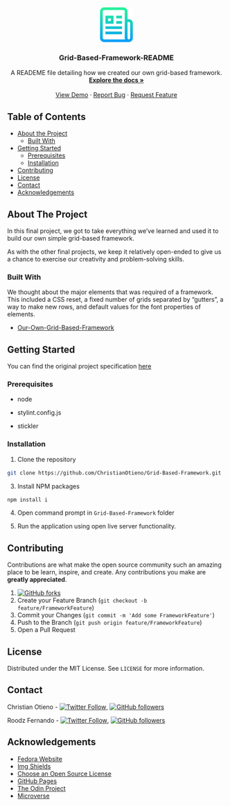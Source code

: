 <!-- PROJECT LOGO -->
<br />
<p align="center">
  <a href="https://github.com/ChristianOtieno/Grid-Based-Framework">
    <img src="./src/styles/logo.png" alt="Logo" width="80" height="80">
  </a>

  <h3 align="center">Grid-Based-Framework-README</h3>

  <p align="center">
    A READEME file detailing how we created our own grid-based framework.
    <br />
    <a href="https://github.com/ChristianOtieno/Grid-Based-Framework"><strong>Explore the docs »</strong></a>
    <br />
    <br />
    <a href="https://christianotieno.github.io/Grid-Based-Framework/">View Demo</a>
    ·
    <a href="https://github.com/ChristianOtieno/Grid-Based-Framework/issues">Report Bug</a>
    ·
    <a href="https://github.com/ChristianOtieno/Grid-Based-Framework/issues">Request Feature</a>
  </p>
</p>



<!-- TABLE OF CONTENTS -->
## Table of Contents

* [About the Project](#about-the-project)
  * [Built With](#built-with)
* [Getting Started](#getting-started)
  * [Prerequisites](#prerequisites)
  * [Installation](#installation)
* [Contributing](#contributing)
* [License](#license)
* [Contact](#contact)
* [Acknowledgements](#acknowledgements)



<!-- ABOUT THE PROJECT -->
## About The Project


In this final project, we got to take everything we’ve learned and used it to build our own simple grid-based framework. 

As with the other final projects, we keep it relatively open-ended to give us a chance to exercise our creativity and problem-solving skills. 


### Built With

We thought about the major elements that was required of a framework. This included a CSS reset, a fixed number of grids separated by “gutters”, a way to make new rows, and default values for the font properties of elements.

* [Our-Own-Grid-Based-Framework](https://github.com/ChristianOtieno/Grid-Based-Framework)

<!-- GETTING STARTED -->
## Getting Started

You can find the original project specification [here](https://www.theodinproject.com/courses/html5-and-css3/lessons/design-your-own-grid-based-framework)

### Prerequisites

* node

* stylint.config.js

* stickler

### Installation

1. Clone the repository
```sh
git clone https://github.com/ChristianOtieno/Grid-Based-Framework.git
```
3. Install NPM packages
```sh
npm install i
```
4. Open command prompt in `Grid-Based-Framework` folder

5. Run the application using open live server functionality.


<!-- CONTRIBUTING -->
## Contributing

Contributions are what make the open source community such an amazing place to be learn, inspire, and create. Any contributions you make are **greatly appreciated**.

1. [![GitHub forks](https://img.shields.io/github/forks/ChristianOtieno/Grid-Based-Framework?style=social)](https://github.com/ChristianOtieno/Grid-Based-Framework)
2. Create your Feature Branch (`git checkout -b feature/FrameworkFeature`)
3. Commit your Changes (`git commit -m 'Add some FrameworkFeature'`)
4. Push to the Branch (`git push origin feature/FrameworkFeature`)
5. Open a Pull Request



<!-- LICENSE -->
## License

Distributed under the MIT License. See `LICENSE` for more information.



<!-- CONTACT -->
## Contact

Christian Otieno - [![Twitter Follow](https://img.shields.io/twitter/follow/iamchrisotieno?label=Christian%20Otieno&style=social)](https://twitter.com/iamchrisotieno), [![GitHub followers](https://img.shields.io/github/followers/ChristianOtieno?label=Christian%20Otieno&style=social)](https://github.com/ChristianOtieno)

Roodz Fernando - [![Twitter Follow](https://img.shields.io/twitter/follow/RoodzFernando?label=Roodz%20Fernando&style=social)](https://twitter.com/RoodzFernando), [![GitHub followers](https://img.shields.io/github/followers/RoodzFernando?label=Roodz%20Fernando&style=social)](https://github.com/RoodzFernando)



<!-- ACKNOWLEDGEMENTS -->
## Acknowledgements
* [Fedora Website](https://getfedora.org/)
* [Img Shields](https://shields.io)
* [Choose an Open Source License](https://choosealicense.com)
* [GitHub Pages](https://pages.github.com)
* [The Odin Project](https://www.theodinproject.com/)
* [Microverse](https://www.microverse.org/)
